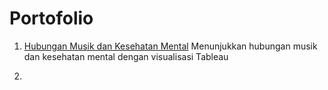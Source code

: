 # Portofolio

1. [Hubungan Musik dan Kesehatan Mental](https://medium.com/@amyrasl/data-viz-apa-hubungan-antara-musik-dan-kesehatan-mental-fa4baf117d64)
  Menunjukkan hubungan musik dan kesehatan mental dengan visualisasi Tableau

2. 
   
